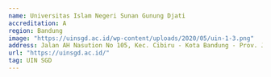 ```yaml
---
name: Universitas Islam Negeri Sunan Gunung Djati
accreditation: A
region: Bandung
image: "https://uinsgd.ac.id/wp-content/uploads/2020/05/uin-1-3.png"
address: Jalan AH Nasution No 105, Kec. Cibiru - Kota Bandung - Prov. Jawa Barat, 40614
url: "https://uinsgd.ac.id/"
tag: UIN SGD
---
```

